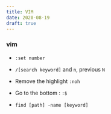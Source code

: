 ```yaml
---
title: VIM
date: 2020-08-19
draft: true
---
```

### vim
- `:set number`
- `/[search keyword]` and `n`, previous `N`
- Remove the highlight `:noh`
- Go to the bottom : `:$`


- `find [path] -name [keyword]`
